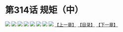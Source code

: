 # 第314话 规矩（中）
![](https://mhpic.xiaomingtaiji.net/comic/D/斗破苍穹拆分版/314话/1.jpg-zymk.middle.webp)
![](https://mhpic.xiaomingtaiji.net/comic/D/斗破苍穹拆分版/314话/2.jpg-zymk.middle.webp)
![](https://mhpic.xiaomingtaiji.net/comic/D/斗破苍穹拆分版/314话/3.jpg-zymk.middle.webp)
![](https://mhpic.xiaomingtaiji.net/comic/D/斗破苍穹拆分版/314话/4.jpg-zymk.middle.webp)
![](https://mhpic.xiaomingtaiji.net/comic/D/斗破苍穹拆分版/314话/5.jpg-zymk.middle.webp)
![](https://mhpic.xiaomingtaiji.net/comic/D/斗破苍穹拆分版/314话/6.jpg-zymk.middle.webp)
![](https://mhpic.xiaomingtaiji.net/comic/D/斗破苍穹拆分版/314话/7.jpg-zymk.middle.webp)
![](https://mhpic.xiaomingtaiji.net/comic/D/斗破苍穹拆分版/314话/8.jpg-zymk.middle.webp)
[【上一章】](./313.md)
[【目录】](./READMD.md)
[【下一章】](./315.md)
